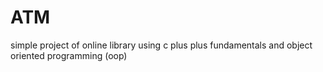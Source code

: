 # ATM
simple project of online library using c plus plus fundamentals and object oriented programming (oop)
